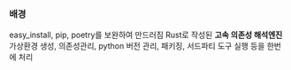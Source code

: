 ### 배경
easy_install, pip, poetry를 보완하여 만드러짐
Rust로 작성된 **고속 의존성 해석엔진**
가상환경 생성, 의존성관리, python 버전 관리, 패키징, 서드파티 도구 실행 등을 한번에 처리

